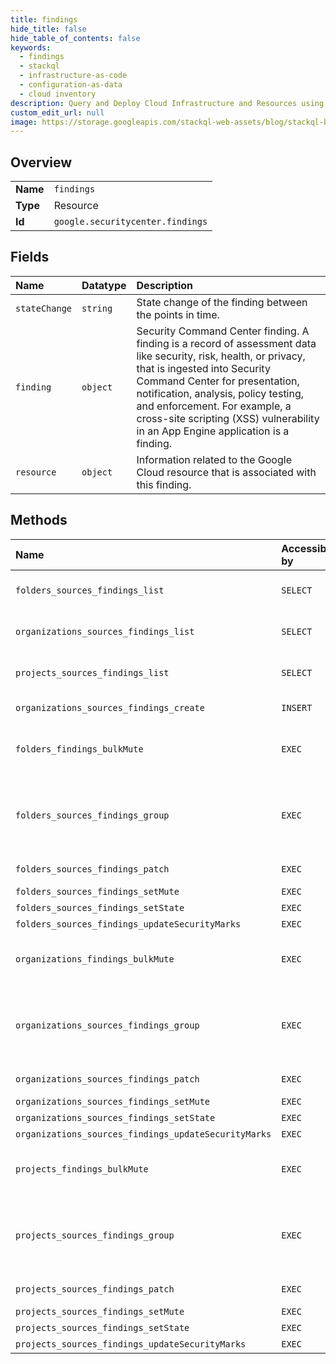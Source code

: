```yaml
---
title: findings
hide_title: false
hide_table_of_contents: false
keywords:
  - findings
  - stackql
  - infrastructure-as-code
  - configuration-as-data
  - cloud inventory
description: Query and Deploy Cloud Infrastructure and Resources using SQL
custom_edit_url: null
image: https://storage.googleapis.com/stackql-web-assets/blog/stackql-blog-post-featured-image.png
---
```

  
    

## Overview
<table><tbody>
<tr><td><b>Name</b></td><td><code>findings</code></td></tr>
<tr><td><b>Type</b></td><td>Resource</td></tr>
<tr><td><b>Id</b></td><td><code>google.securitycenter.findings</code></td></tr>
</tbody></table>

## Fields
| Name | Datatype | Description |
|:-----|:---------|:------------|
| `stateChange` | `string` | State change of the finding between the points in time. |
| `finding` | `object` | Security Command Center finding. A finding is a record of assessment data like security, risk, health, or privacy, that is ingested into Security Command Center for presentation, notification, analysis, policy testing, and enforcement. For example, a cross-site scripting (XSS) vulnerability in an App Engine application is a finding. |
| `resource` | `object` | Information related to the Google Cloud resource that is associated with this finding. |
## Methods
| Name | Accessible by | Required Params | Description |
|:-----|:--------------|:----------------|:------------|
| `folders_sources_findings_list` | `SELECT` | `parent` | Lists an organization or source's findings. To list across all sources provide a `-` as the source id. Example: /v1/organizations/{organization_id}/sources/-/findings |
| `organizations_sources_findings_list` | `SELECT` | `parent` | Lists an organization or source's findings. To list across all sources provide a `-` as the source id. Example: /v1/organizations/{organization_id}/sources/-/findings |
| `projects_sources_findings_list` | `SELECT` | `parent` | Lists an organization or source's findings. To list across all sources provide a `-` as the source id. Example: /v1/organizations/{organization_id}/sources/-/findings |
| `organizations_sources_findings_create` | `INSERT` | `parent` | Creates a finding. The corresponding source must exist for finding creation to succeed. |
| `folders_findings_bulkMute` | `EXEC` | `parent` | Kicks off an LRO to bulk mute findings for a parent based on a filter. The parent can be either an organization, folder or project. The findings matched by the filter will be muted after the LRO is done. |
| `folders_sources_findings_group` | `EXEC` | `parent` | Filters an organization or source's findings and groups them by their specified properties. To group across all sources provide a `-` as the source id. Example: /v1/organizations/{organization_id}/sources/-/findings, /v1/folders/{folder_id}/sources/-/findings, /v1/projects/{project_id}/sources/-/findings |
| `folders_sources_findings_patch` | `EXEC` | `name` | Creates or updates a finding. The corresponding source must exist for a finding creation to succeed. |
| `folders_sources_findings_setMute` | `EXEC` | `name` | Updates the mute state of a finding. |
| `folders_sources_findings_setState` | `EXEC` | `name` | Updates the state of a finding. |
| `folders_sources_findings_updateSecurityMarks` | `EXEC` | `name` | Updates security marks. |
| `organizations_findings_bulkMute` | `EXEC` | `parent` | Kicks off an LRO to bulk mute findings for a parent based on a filter. The parent can be either an organization, folder or project. The findings matched by the filter will be muted after the LRO is done. |
| `organizations_sources_findings_group` | `EXEC` | `parent` | Filters an organization or source's findings and groups them by their specified properties. To group across all sources provide a `-` as the source id. Example: /v1/organizations/{organization_id}/sources/-/findings, /v1/folders/{folder_id}/sources/-/findings, /v1/projects/{project_id}/sources/-/findings |
| `organizations_sources_findings_patch` | `EXEC` | `name` | Creates or updates a finding. The corresponding source must exist for a finding creation to succeed. |
| `organizations_sources_findings_setMute` | `EXEC` | `name` | Updates the mute state of a finding. |
| `organizations_sources_findings_setState` | `EXEC` | `name` | Updates the state of a finding. |
| `organizations_sources_findings_updateSecurityMarks` | `EXEC` | `name` | Updates security marks. |
| `projects_findings_bulkMute` | `EXEC` | `parent` | Kicks off an LRO to bulk mute findings for a parent based on a filter. The parent can be either an organization, folder or project. The findings matched by the filter will be muted after the LRO is done. |
| `projects_sources_findings_group` | `EXEC` | `parent` | Filters an organization or source's findings and groups them by their specified properties. To group across all sources provide a `-` as the source id. Example: /v1/organizations/{organization_id}/sources/-/findings, /v1/folders/{folder_id}/sources/-/findings, /v1/projects/{project_id}/sources/-/findings |
| `projects_sources_findings_patch` | `EXEC` | `name` | Creates or updates a finding. The corresponding source must exist for a finding creation to succeed. |
| `projects_sources_findings_setMute` | `EXEC` | `name` | Updates the mute state of a finding. |
| `projects_sources_findings_setState` | `EXEC` | `name` | Updates the state of a finding. |
| `projects_sources_findings_updateSecurityMarks` | `EXEC` | `name` | Updates security marks. |

